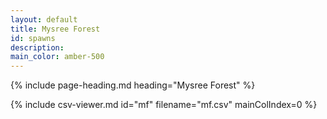 ```yaml
---
layout: default
title: Mysree Forest
id: spawns
description:
main_color: amber-500
---
```


<div class="margin-center-90">
  {% include page-heading.md heading="Mysree Forest" %}
  
  {% include csv-viewer.md id="mf" filename="mf.csv" mainColIndex=0 %}
</div>
